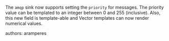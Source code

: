 The `amqp` sink now supports setting the `priority` for messages. The priority value can be templated to an integer between 0 and 255 (inclusive). Also, this new field is template-able and Vector templates can now render numerical values.

authors: aramperes
